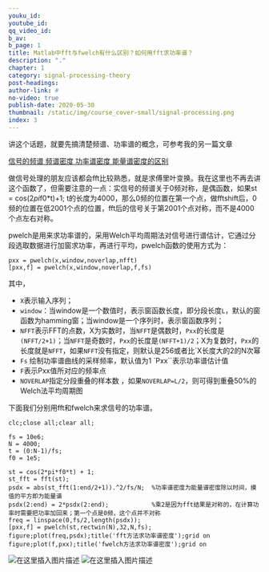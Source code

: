 ```yaml
---
youku_id: 
youtube_id: 
qq_video_id: 
b_av: 
b_page: 1
title: Matlab中fft与fwelch有什么区别？如何用fft求功率谱？
description: "."
chapter: 1
category: signal-processing-theory
post-headings:
author-link: #
no-video: true
publish-date: 2020-05-30
thumbnail: /static/img/course_cover-small/signal-processing.png
index: 3
---
```



 
 
讲这个话题，就要先搞清楚频谱、功率谱的概念，可参考我的另一篇文章

[信号的频谱 频谱密度 功率谱密度 能量谱密度的区别](http://www.technomania.cn/tutorials/signal/signal-processing-theory/1-Basic-Concept/)

做信号处理的朋友应该都会fft比较熟悉，就是求傅里叶变换。我在这里也不再去讲这个函数了，但需要注意的一点：实信号的频谱关于0频对称，是偶函数，如果st = cos(2*pi*f0*t)+1;  t的长度为4000，那么0频的位置在第一个点，做fftshift后，0频的位置在低2001个点的位置，fft后的信号关于第2001个点对称，而不是4000个点左右对称。

pwelch是用来求功率谱的，采用Welch平均周期法对信号进行谱估计，它通过分段选取数据进行加窗求功率，再进行平均，pwelch函数的使用方式为：
```
pxx = pwelch(x,window,noverlap,nfft)
[pxx,f] = pwelch(x,window,noverlap,f,fs)
```

其中，
 - `X`表示输入序列；
- `window`：当window是一个数值时，表示窗函数长度，即分段长度`L`，默认的窗函数为hamming窗；当window是一个序列时，表示窗函数序列；
- `NFFT`表示FFT的点数，X为实数时，当`NFFT`是偶数时，`Pxx`的长度是`(NFFT/2+1)`；当`NFFT`是奇数时，`Pxx`的长度是`(NFFT+1)/2`；X为复数时，`Pxx`的长度就是`NFFT`，如果`NFFT`没有指定，则默认是256或者比`X长度大的2的N次幂
- `Fs` 绘制功率谱曲线的采样频率，默认值为1
`Pxx``表示功率谱估计值
- `F`表示Pxx值所对应的频率点 
- `NOVERLAP`指定分段重叠的样本数 ，如果`NOVERLAP=L/2`，则可得到重叠50%的Welch法平均周期图 

下面我们分别用fft和fwelch来求信号的功率谱。

```
clc;close all;clear all;

fs = 10e6;
N = 4000;
t = (0:N-1)/fs;
f0 = 1e5;

st = cos(2*pi*f0*t) + 1;
st_fft = fft(st);
psdx = abs(st_fft(1:end/2+1)).^2/fs/N;  %功率谱密度为能量谱密度除以时间，摸值的平方即为能量谱
psdx(2:end) = 2*psdx(2:end);            %乘2是因为fft结果是对称的，在计算功率时需要把功率加回来；第一个点是0频，这个点并不对称
freq = linspace(0,fs/2,length(psdx));
[pxx,f] = pwelch(st,rectwin(N),32,N,fs);
figure;plot(freq,psdx);title('fft方法求功率谱密度');grid on
figure;plot(f,pxx);title('fwelch方法求功率谱密度');grid on

```


![在这里插入图片描述](https://img-blog.csdnimg.cn/20200510232543364.png)
![在这里插入图片描述](https://img-blog.csdnimg.cn/20200510232700446.png)







